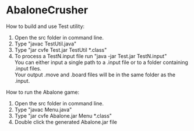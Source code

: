# AbaloneCrusher

How to build and use Test utility:
1. Open the src folder in command line.
2. Type "javac TestUtil.java"
3. Type "jar cvfe Test.jar TestUtil *.class"
4. To process a TestN.input file run "java -jar Test.jar TestN.input"<br/>
   You can either input a single path to a .input file or to a folder containing .input files.<br/>
   Your output .move and .board files will be in the same folder as the .input.

How to run the Abalone game:
1. Open the src folder in command line.
2. Type "javac Menu.java"
3. Type "jar cvfe Abalone.jar Menu *.class"
4. Double click the generated Abalone.jar file

